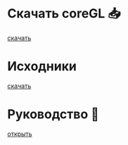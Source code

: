 # Скачать coreGL :inbox_tray:
[скачать](https://github.com/persikboisky/coreGL_lib)

# Исходники 
[скачать](https://github.com/persikboisky/coreGL_static)

# Руководство :notebook:
[открыть](manual/manual.md)
